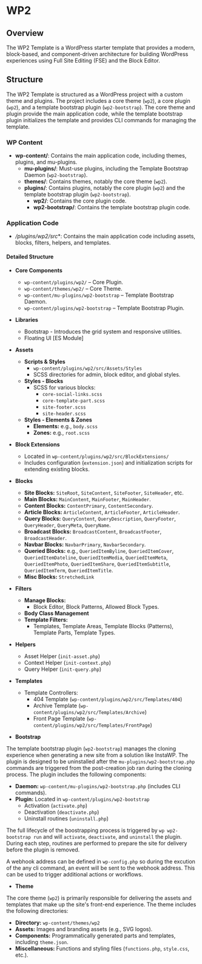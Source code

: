 # WP2

## Overview

The WP2 Template is a WordPress starter template that provides a modern, block-based, and component-driven architecture for building WordPress experiences using Full Site Editing (FSE) and the Block Editor.

## Structure

The WP2 Template is structured as a WordPress project with a custom theme and plugins. The project includes a core theme (`wp2`), a core plugin (`wp2`), and a template bootstrap plugin (`wp2-bootstrap`). The core theme and plugin provide the main application code, while the template bootstrap plugin initializes the template and provides CLI commands for managing the template.

### WP Content

- **wp-content/**: Contains the main application code, including themes, plugins, and mu-plugins.
  - **mu-plugins/**: Must-use plugins, including the Template Bootstrap Daemon (`wp2-bootstrap`).
  - **themes/**: Contains themes, notably the core theme (`wp2`).
  - **plugins/**: Contains plugins, notably the core plugin (`wp2`) and the template bootstrap plugin (`wp2-bootstrap`).
    - **wp2/**: Contains the core plugin code.
    - **wp2-bootstrap/**: Contains the template bootstrap plugin code.

### Application Code

- **/plugins/wp2*/src**: Contains the main application code including assets, blocks, filters, helpers, and templates.

#### Detailed Structure

- **Core Components**
  - `wp-content/plugins/wp2/` – Core Plugin.
  - `wp-content/themes/wp2/` – Core Theme.
  - `wp-content/mu-plugins/wp2-bootstrap` – Template Bootstrap Daemon.
  - `wp-content/plugins/wp2-bootstrap` – Template Bootstrap Plugin.

- **Libraries**
  - Bootstrap - Introduces the grid system and responsive utilities.
  - Floating UI [ES Module]

- **Assets**
  - **Scripts & Styles**
    - `wp-content/plugins/wp2/src/Assets/Styles`
    - SCSS directories for admin, block editor, and global styles.
  - **Styles - Blocks**
    - SCSS for various blocks:
      - `core-social-links.scss`
      - `core-template-part.scss`
      - `site-footer.scss`
      - `site-header.scss`
  - **Styles - Elements & Zones**
    - **Elements:** e.g., `body.scss`
    - **Zones:** e.g., `root.scss`

- **Block Extensions**
  - Located in `wp-content/plugins/wp2/src/BlockExtensions/`
  - Includes configuration (`extension.json`) and initialization scripts for extending existing blocks.

- **Blocks**
  - **Site Blocks:** `SiteRoot`, `SiteContent`, `SiteFooter`, `SiteHeader`, etc.
  - **Main Blocks:** `MainContent`, `MainFooter`, `MainHeader`.
  - **Content Blocks:** `ContentPrimary`, `ContentSecondary`.
  - **Article Blocks:** `ArticleContent`, `ArticleFooter`, `ArticleHeader`.
  - **Query Blocks:** `QueryContent`, `QueryDescription`, `QueryFooter`, `QueryHeader`, `QueryMeta`, `QueryName`.
  - **Broadcast Blocks:** `BroadcastContent`, `BroadcastFooter`, `BroadcastHeader`.
  - **Navbar Blocks:** `NavbarPrimary`, `NavbarSecondary`.
  - **Queried Blocks:** e.g., `QueriedItemByline`, `QueriedItemCover`, `QueriedItemDateline`, `QueriedItemMedia`, `QueriedItemMeta`, `QueriedItemPhoto`, `QueriedItemShare`, `QueriedItemSubtitle`, `QueriedItemTerm`, `QueriedItemTitle`.
  - **Misc Blocks:** `StretchedLink`

- **Filters**
  - **Manage Blocks:**
    - Block Editor, Block Patterns, Allowed Block Types.
  - **Body Class Management**
  - **Template Filters:**
    - Templates, Template Areas, Template Blocks (Patterns), Template Parts, Template Types.

- **Helpers**
  - Asset Helper (`init-asset.php`)
  - Context Helper (`init-context.php`)
  - Query Helper (`init-query.php`)

- **Templates**
  - Template Controllers:
    - 404 Template (`wp-content/plugins/wp2/src/Templates/404`)
    - Archive Template (`wp-content/plugins/wp2/src/Templates/Archive`)
    - Front Page Template (`wp-content/plugins/wp2/src/Templates/FrontPage`)

- **Bootstrap**

The template bootstrap plugin (`wp2-bootstrap`) manages the cloning experience when generating a new site from a solution like InstaWP. The plugin is designed to be uninstalled after the `mu-plugins/wp2-bootstrap.php` commands are triggered from the post-creation job ran during the cloning process. The plugin includes the following components:

  - **Daemon:** `wp-content/mu-plugins/wp2-bootstrap.php` (includes CLI commands).
  - **Plugin:** Located in `wp-content/plugins/wp2-bootstrap`
    - Activation (`activate.php`)
    - Deactivation (`deactivate.php`)
    - Uninstall routines (`uninstall.php`)

The full lifecycle of the boostrapping process is triggered by `wp wp2-bootstrap run` and will `activate`, `deactivate`, and `uninstall` the plugin. During each step, routines are performed to prepare the site for delivery before the plugin is removed.

A webhook address can be defined in `wp-config.php` so during the excution of the any cli command, an event will be sent to the webhook address. This can be used to trigger additional actions or workflows.

- **Theme**

The core theme (`wp2`) is primarily responsible for delivering the assets and templates that make up the site's front-end experience. The theme includes the following directories:

  - **Directory:** `wp-content/themes/wp2` 
  - **Assets:** Images and branding assets (e.g., SVG logos).
  - **Components:** Programmatically generated parts and templates, including `theme.json`.
  - **Miscellaneous:** Functions and styling files (`functions.php`, `style.css`, etc.).
